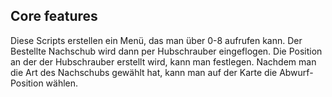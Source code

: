 ## Core features

Diese Scripts erstellen ein Menü, das man über 0-8 aufrufen kann.
Der Bestellte Nachschub wird dann per Hubschrauber eingeflogen. Die Position an der der Hubschrauber erstellt wird, kann man festlegen. 
Nachdem man die Art des Nachschubs gewählt hat, kann man auf der Karte die Abwurf-Position wählen.

